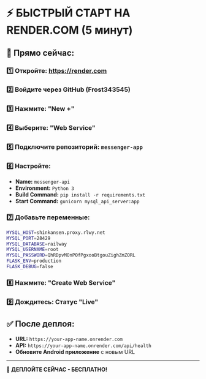 # ⚡ БЫСТРЫЙ СТАРТ НА RENDER.COM (5 минут)

## 🚀 **Прямо сейчас:**

### 1️⃣ **Откройте:** https://render.com
### 2️⃣ **Войдите через GitHub** (Frost343545)
### 3️⃣ **Нажмите:** "New +"
### 4️⃣ **Выберите:** "Web Service"
### 5️⃣ **Подключите репозиторий:** `messenger-app`
### 6️⃣ **Настройте:**
   - **Name:** `messenger-api`
   - **Environment:** `Python 3`
   - **Build Command:** `pip install -r requirements.txt`
   - **Start Command:** `gunicorn mysql_api_server:app`
### 7️⃣ **Добавьте переменные:**
```bash
MYSQL_HOST=shinkansen.proxy.rlwy.net
MYSQL_PORT=28429
MYSQL_DATABASE=railway
MYSQL_USERNAME=root
MYSQL_PASSWORD=QhRDpvMOnPOfPgxooBtgouZighZmZORL
FLASK_ENV=production
FLASK_DEBUG=false
```
### 8️⃣ **Нажмите:** "Create Web Service"
### 9️⃣ **Дождитесь:** Статус "Live"

## ✅ **После деплоя:**
- **URL:** `https://your-app-name.onrender.com`
- **API:** `https://your-app-name.onrender.com/api/health`
- **Обновите Android приложение** с новым URL

---

**🚀 ДЕПЛОЙТЕ СЕЙЧАС - БЕСПЛАТНО!**
